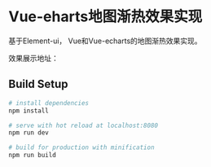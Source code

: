 # Vue-eharts地图渐热效果实现

基于Element-ui， Vue和Vue-echarts的地图渐热效果实现。

效果展示地址：



## Build Setup

``` bash
# install dependencies
npm install

# serve with hot reload at localhost:8080
npm run dev

# build for production with minification
npm run build
```



